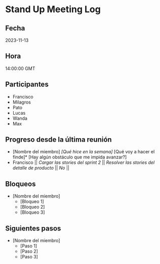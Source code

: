 # Stand Up Meeting Log

## Fecha

2023-11-13

## Hora

14:00:00 GMT

## Participantes

* Francisco
* Milagros
* Pato
* Lucas
* Wanda
* Max

## Progreso desde la última reunión

* [Nombre del miembro]  *[Qué hice en la semana]* [Qué voy a hacer el finde]* [Hay algún obstáculo que me impida avanzar?]
* Francisco || *Cargar las stories del sprint 2* || *Resolver las stories del detalle de producto* || *No* ||

## Bloqueos

* [Nombre del miembro]
  * [Bloqueo 1]
  * [Bloqueo 2]
  * [Bloqueo 3]

## Siguientes pasos

* [Nombre del  miembro]
  * [Paso 1]
  * [Paso 2]
  * [Paso 3]
